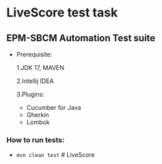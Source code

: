 # LiveScore test task

## EPM-SBCM Automation Test suite

- Prerequisite:

  1.JDK 17, MAVEN

  2.Intellij IDEA

  3.Plugins:
    - Cucumber for Java
    - Gherkin
    - Lombok

### How to run tests:

- `mvn clean test`
#   L i v e S c o r e  
 